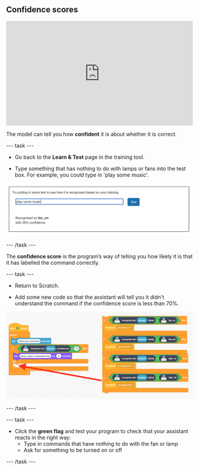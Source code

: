 ## Confidence scores

<html>
  <div style="position: relative; overflow: hidden; padding-top: 56.25%;">
    <iframe style="position: absolute; top: 0; left: 0; right: 0; width: 100%; height: 100%; border: none;" src="https://www.youtube.com/embed/ZvRBzkMUDlM?rel=0&cc_load_policy=1" allowfullscreen allow="accelerometer; autoplay; clipboard-write; encrypted-media; gyroscope; picture-in-picture; web-share"></iframe>
  </div>
</html>

The model can tell you how **confident** it is about whether it is correct.

\--- task ---

- Go back to the **Learn & Test** page in the training tool.

- Type something that has nothing to do with lamps or fans into the test box. For example, you could type in 'play some music'.

![Result of entering "play some music" is fan on with 36% confidence](images/play-music.png)

\--- /task ---

The **confidence score** is the program’s way of telling you how likely it is that it has labelled the command correctly.

\--- task ---

- Return to Scratch.

- Add some new code so that the assistant will tell you it didn't understand the command if the confidence score is less than 70%.

![New Scratch code: If recognise text (answer) confidence < 70, say 'Sorry I didn't understand that' for 2 seconds](images/code-with-confidence.png)

\--- /task ---

\--- task ---

- Click the **green flag** and test your program to check that your  assistant reacts in the right way:
  - Type in commands that have nothing to do with the fan or lamp
  - Ask for something to be turned on or off

\--- /task ---
